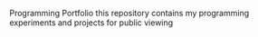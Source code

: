 Programming Portfolio
this repository contains my programming experiments and projects for public viewing

